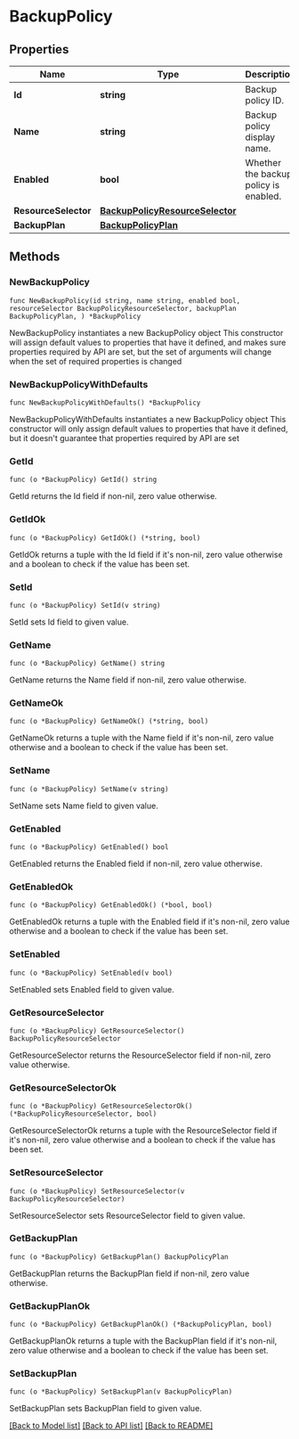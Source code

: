 # BackupPolicy

## Properties

Name | Type | Description | Notes
------------ | ------------- | ------------- | -------------
**Id** | **string** | Backup policy ID. | 
**Name** | **string** | Backup policy display name. | 
**Enabled** | **bool** | Whether the backup policy is enabled. | 
**ResourceSelector** | [**BackupPolicyResourceSelector**](BackupPolicyResourceSelector.md) |  | 
**BackupPlan** | [**BackupPolicyPlan**](BackupPolicyPlan.md) |  | 

## Methods

### NewBackupPolicy

`func NewBackupPolicy(id string, name string, enabled bool, resourceSelector BackupPolicyResourceSelector, backupPlan BackupPolicyPlan, ) *BackupPolicy`

NewBackupPolicy instantiates a new BackupPolicy object
This constructor will assign default values to properties that have it defined,
and makes sure properties required by API are set, but the set of arguments
will change when the set of required properties is changed

### NewBackupPolicyWithDefaults

`func NewBackupPolicyWithDefaults() *BackupPolicy`

NewBackupPolicyWithDefaults instantiates a new BackupPolicy object
This constructor will only assign default values to properties that have it defined,
but it doesn't guarantee that properties required by API are set

### GetId

`func (o *BackupPolicy) GetId() string`

GetId returns the Id field if non-nil, zero value otherwise.

### GetIdOk

`func (o *BackupPolicy) GetIdOk() (*string, bool)`

GetIdOk returns a tuple with the Id field if it's non-nil, zero value otherwise
and a boolean to check if the value has been set.

### SetId

`func (o *BackupPolicy) SetId(v string)`

SetId sets Id field to given value.


### GetName

`func (o *BackupPolicy) GetName() string`

GetName returns the Name field if non-nil, zero value otherwise.

### GetNameOk

`func (o *BackupPolicy) GetNameOk() (*string, bool)`

GetNameOk returns a tuple with the Name field if it's non-nil, zero value otherwise
and a boolean to check if the value has been set.

### SetName

`func (o *BackupPolicy) SetName(v string)`

SetName sets Name field to given value.


### GetEnabled

`func (o *BackupPolicy) GetEnabled() bool`

GetEnabled returns the Enabled field if non-nil, zero value otherwise.

### GetEnabledOk

`func (o *BackupPolicy) GetEnabledOk() (*bool, bool)`

GetEnabledOk returns a tuple with the Enabled field if it's non-nil, zero value otherwise
and a boolean to check if the value has been set.

### SetEnabled

`func (o *BackupPolicy) SetEnabled(v bool)`

SetEnabled sets Enabled field to given value.


### GetResourceSelector

`func (o *BackupPolicy) GetResourceSelector() BackupPolicyResourceSelector`

GetResourceSelector returns the ResourceSelector field if non-nil, zero value otherwise.

### GetResourceSelectorOk

`func (o *BackupPolicy) GetResourceSelectorOk() (*BackupPolicyResourceSelector, bool)`

GetResourceSelectorOk returns a tuple with the ResourceSelector field if it's non-nil, zero value otherwise
and a boolean to check if the value has been set.

### SetResourceSelector

`func (o *BackupPolicy) SetResourceSelector(v BackupPolicyResourceSelector)`

SetResourceSelector sets ResourceSelector field to given value.


### GetBackupPlan

`func (o *BackupPolicy) GetBackupPlan() BackupPolicyPlan`

GetBackupPlan returns the BackupPlan field if non-nil, zero value otherwise.

### GetBackupPlanOk

`func (o *BackupPolicy) GetBackupPlanOk() (*BackupPolicyPlan, bool)`

GetBackupPlanOk returns a tuple with the BackupPlan field if it's non-nil, zero value otherwise
and a boolean to check if the value has been set.

### SetBackupPlan

`func (o *BackupPolicy) SetBackupPlan(v BackupPolicyPlan)`

SetBackupPlan sets BackupPlan field to given value.



[[Back to Model list]](../README.md#documentation-for-models) [[Back to API list]](../README.md#documentation-for-api-endpoints) [[Back to README]](../README.md)


